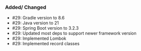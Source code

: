 ### Added/ Changed

- #29: Gradle version to 8.6
- #29: Java version to 21
- #29: Spring Boot version to 3.2.3
- #29: Updated most deps to support newer framework version
- #29: Implemented Lombok
- #29: Implemented record classes
